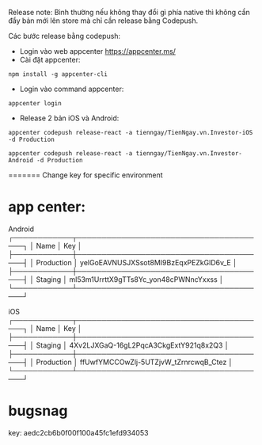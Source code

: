 Release note:
Bình thường nếu không thay đổi gì phía native thì không cần đẩy bản mới lên store mà chỉ cần release bằng Codepush.

Các bước release bằng codepush:
- Login vào web appcenter https://appcenter.ms/
- Cài đặt appcenter:
```shell
npm install -g appcenter-cli
```
- Login vào command appcenter:
```shell
appcenter login
```
- Release 2 bản iOS và Android:
```shell
appcenter codepush release-react -a tienngay/TienNgay.vn.Investor-iOS -d Production
```
```shell
appcenter codepush release-react -a tienngay/TienNgay.vn.Investor-Android -d Production
```

=======
Change key for specific environment
# app center: 

Android
┌────────────┬───────────────────────────────────────┐
│ Name       │ Key                                   │
├────────────┼───────────────────────────────────────┤
│ Production │ yelGoEAVNUSJXSsot8MI9BzEqxPEZkGlD6v_E │
├────────────┼───────────────────────────────────────┤
│ Staging    │ ml53m1UrrttX9gTTs8Yc_yon48cPWNncYxxss │
└────────────┴───────────────────────────────────────┘

iOS
┌────────────┬───────────────────────────────────────┐
│ Name       │ Key                                   │
├────────────┼───────────────────────────────────────┤
│ Staging    │ 4Xv2LJXGaQ-16gL2PqcA3CkgExtY921q8x2Q3 │
├────────────┼───────────────────────────────────────┤
│ Production │ ffUwfYMCCOwZlj-5UTZjvW_tZrnrcwqB_Ctez │
└────────────┴───────────────────────────────────────┘

# bugsnag
key: aedc2cb6b0f00f100a45fc1efd934053
